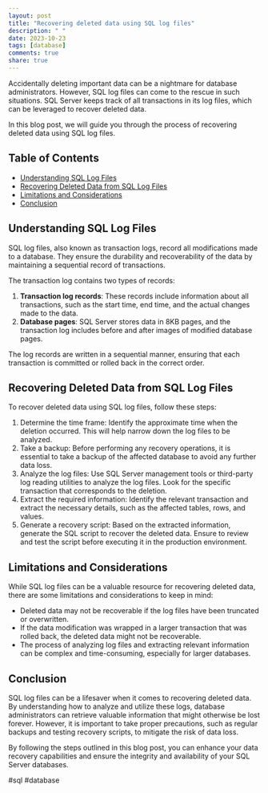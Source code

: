 ```yaml
---
layout: post
title: "Recovering deleted data using SQL log files"
description: " "
date: 2023-10-23
tags: [database]
comments: true
share: true
---
```


Accidentally deleting important data can be a nightmare for database administrators. However, SQL log files can come to the rescue in such situations. SQL Server keeps track of all transactions in its log files, which can be leveraged to recover deleted data.

In this blog post, we will guide you through the process of recovering deleted data using SQL log files.

## Table of Contents
- [Understanding SQL Log Files](#understanding-sql-log-files)
- [Recovering Deleted Data from SQL Log Files](#recovering-deleted-data-from-sql-log-files)
- [Limitations and Considerations](#limitations-and-considerations)
- [Conclusion](#conclusion)

## Understanding SQL Log Files

SQL log files, also known as transaction logs, record all modifications made to a database. They ensure the durability and recoverability of the data by maintaining a sequential record of transactions.

The transaction log contains two types of records:
1. **Transaction log records**: These records include information about all transactions, such as the start time, end time, and the actual changes made to the data.
2. **Database pages**: SQL Server stores data in 8KB pages, and the transaction log includes before and after images of modified database pages.

The log records are written in a sequential manner, ensuring that each transaction is committed or rolled back in the correct order.

## Recovering Deleted Data from SQL Log Files

To recover deleted data using SQL log files, follow these steps:

1. Determine the time frame: Identify the approximate time when the deletion occurred. This will help narrow down the log files to be analyzed.
2. Take a backup: Before performing any recovery operations, it is essential to take a backup of the affected database to avoid any further data loss.
3. Analyze the log files: Use SQL Server management tools or third-party log reading utilities to analyze the log files. Look for the specific transaction that corresponds to the deletion.
4. Extract the required information: Identify the relevant transaction and extract the necessary details, such as the affected tables, rows, and values.
5. Generate a recovery script: Based on the extracted information, generate the SQL script to recover the deleted data. Ensure to review and test the script before executing it in the production environment.

## Limitations and Considerations

While SQL log files can be a valuable resource for recovering deleted data, there are some limitations and considerations to keep in mind:

- Deleted data may not be recoverable if the log files have been truncated or overwritten.
- If the data modification was wrapped in a larger transaction that was rolled back, the deleted data might not be recoverable.
- The process of analyzing log files and extracting relevant information can be complex and time-consuming, especially for larger databases.

## Conclusion

SQL log files can be a lifesaver when it comes to recovering deleted data. By understanding how to analyze and utilize these logs, database administrators can retrieve valuable information that might otherwise be lost forever. However, it is important to take proper precautions, such as regular backups and testing recovery scripts, to mitigate the risk of data loss.

By following the steps outlined in this blog post, you can enhance your data recovery capabilities and ensure the integrity and availability of your SQL Server databases.

\#sql #database